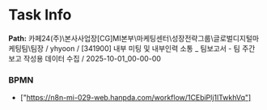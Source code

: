 # Task Info

**Path:** 카페24(주)\본사사업장\[CG]MI본부\마케팅센터\성장전략그룹\글로벌디지털마케팅팀\팀장 / yhyoon / [341900] 내부 미팅 및 내부인력 소통 _ 팀보고서 - 팀 주간 보고 작성용 데이터 수집 / 2025-10-01_00-00-00

### BPMN
- ["https://n8n-mi-029-web.hanpda.com/workflow/1CEbiPlj1lTwkhVq"]

